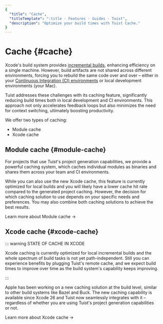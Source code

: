 ```yaml
---
{
  "title": "Cache",
  "titleTemplate": ":title · Features · Guides · Tuist",
  "description": "Optimize your build times with Tuist Cache."
}
---
```

# Cache {#cache}

Xcode's build system provides [incremental
builds](https://en.wikipedia.org/wiki/Incremental_build_model), enhancing
efficiency on a single machine. However, build artifacts are not shared across
different environments, forcing you to rebuild the same code over and over –
either in your [Continuous Integration (CI)
environments](https://en.wikipedia.org/wiki/Continuous_integration) or local
development environments (your Mac).

Tuist addresses these challenges with its caching feature, significantly
reducing build times both in local development and CI environments. This
approach not only accelerates feedback loops but also minimizes the need for
context switching, ultimately boosting productivity.

We offer two types of caching:
- <LocalizedLink href="/guides/features/cache/module-cache">Module
  cache</LocalizedLink>
- <LocalizedLink href="/guides/features/cache/xcode-cache">Xcode
  cache</LocalizedLink>

## Module cache {#module-cache}

For projects that use Tuist's
<LocalizedLink href="/guides/features/projects">project
generation</LocalizedLink> capabilities, we provide a powerful caching system,
which caches individual modules as binaries and shares them across your team and
CI environments.

While you can also use the new Xcode cache, this feature is currently optimized
for local builds and you will likely have a lower cache hit rate compared to the
generated project caching. However, the decision for which caching solution to
use depends on your specific needs and preferences. You may also combine both
caching solutions to achieve the best results.

<LocalizedLink href="/guides/features/cache/module-cache">Learn more about
Module cache →</LocalizedLink>

## Xcode cache {#xcode-cache}

::: warning STATE OF CACHE IN XCODE
<!-- -->
Xcode caching is currently optimized for local incremental builds and the whole
spectrum of build tasks is not yet path-independent. Still you can experience
benefits by plugging Tuist's remote cache, and we expect build times to improve
over time as the build system's capability keeps improving.
<!-- -->
:::

Apple has been working on a new caching solution at the build level, similar to
other build systems like Bazel and Buck. The new caching capability is available
since Xcode 26 and Tuist now seamlessly integrates with it – regardless of
whether you are using Tuist's
<LocalizedLink href="/guides/features/projects">project
generation</LocalizedLink> capabilities or not.

<LocalizedLink href="/guides/features/cache/xcode-cache">Learn more about Xcode
cache →</LocalizedLink>
